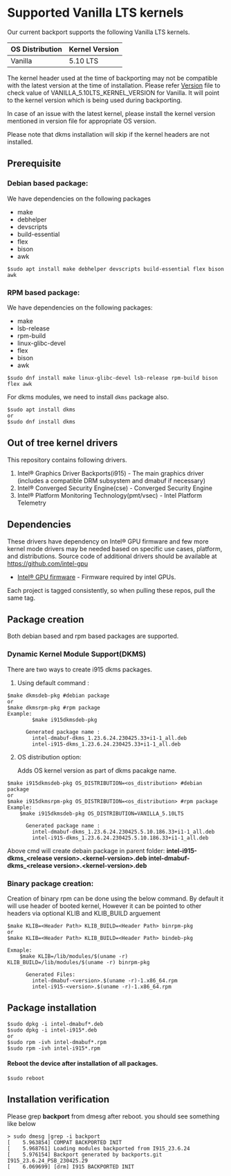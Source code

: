 
# Supported Vanilla LTS kernels
  Our current backport supports the following Vanilla LTS kernels.


| OS Distribution | Kernel Version  |
|---  |---  |
| Vanilla | 5.10 LTS |


  The kernel header used at the time of backporting may not be compatible with the latest version at the time of installation.
  Please refer [Version](https://github.com/intel-gpu/intel-gpu-i915-backports/blob/backport/main/versions) file to check value of VANILLA_5.10LTS_KERNEL_VERSION for Vanilla. It will point to the kernel version which is being used during backporting.

  In case of an issue with the latest kernel, please install the kernel version mentioned in version file for appropriate OS version.


Please note that dkms installation will skip if the kernel headers are not installed.

## Prerequisite

### Debian based package:
We have dependencies on the following packages
  - make
  - debhelper
  - devscripts
  - build-essential
  - flex
  - bison
  - awk

```
$sudo apt install make debhelper devscripts build-essential flex bison awk
```
### RPM based package:
We have dependencies on the following packages:
  - make
  - lsb-release
  - rpm-build
  - linux-glibc-devel
  - flex
  - bison
  - awk

```
$sudo dnf install make linux-glibc-devel lsb-release rpm-build bison flex awk

```
For dkms modules, we need to install `dkms` package also.
```
$sudo apt install dkms
or
$sudo dnf install dkms
```

## Out of tree kernel drivers
This repository contains following drivers.
1. Intel® Graphics Driver Backports(i915) - The main graphics driver (includes a compatible DRM subsystem and dmabuf if necessary)
2. Intel® Converged Security Engine(cse) - Converged Security Engine
3. Intel® Platform Monitoring Technology(pmt/vsec) - Intel Platform Telemetry


## Dependencies
  These drivers have dependency on Intel® GPU firmware and few more kernel mode drivers may be needed based on specific use cases, platform, and distributions. Source code of additional drivers should be available at https://github.com/intel-gpu

- [Intel® GPU firmware](https://github.com/intel-gpu/intel-gpu-firmware) - Firmware required by intel GPUs.

Each project is tagged consistently, so when pulling these repos, pull the same tag.

## Package creation
Both debian based and rpm based packages are supported.

### Dynamic Kernel Module Support(DKMS)
There are two ways to create i915 dkms packages.

1. Using default command :
```
$make dkmsdeb-pkg #debian package
or
$make dkmsrpm-pkg #rpm package
Example:
        $make i915dkmsdeb-pkg

      Generated package name :
		intel-dmabuf-dkms_1.23.6.24.230425.33+i1-1_all.deb
		intel-i915-dkms_1.23.6.24.230425.33+i1-1_all.deb                
```

2. OS distribution option:

    Adds OS kernel version as part of dkms pacakge name.

```
$make i915dkmsdeb-pkg OS_DISTRIBUTION=<os_distribution> #debian package
or
$make i915dkmsrpm-pkg OS_DISTRIBUTION=<os_distribution> #rpm package
Example:
	$make i915dkmsdeb-pkg OS_DISTRIBUTION=VANILLA_5.10LTS
      
      Generated package name : 
		intel-dmabuf-dkms_1.23.6.24.230425.5.10.186.33+i1-1_all.deb
		intel-i915-dkms_1.23.6.24.230425.5.10.186.33+i1-1_all.deb                

```
Above cmd will create debain package in parent folder:
	 **intel-i915-dkms_<**release version**>.<**kernel-version**>.deb**
	 **intel-dmabuf-dkms_<**release version**>.<**kernel-version**>.deb**

### Binary package creation:
Creation of binary rpm can be done using the below command. By default it will use header of booted kernel, However it can be pointed to other headers via optional KLIB and KLIB_BUILD arguement

```
$make KLIB=<Header Path> KLIB_BUILD=<Header Path> binrpm-pkg
or
$make KLIB=<Header Path> KLIB_BUILD=<Header Path> bindeb-pkg

Exmaple:
	$make KLIB=/lib/modules/$(uname -r) KLIB_BUILD=/lib/modules/$(uname -r) binrpm-pkg

      Generated Files:
		intel-dmabuf-<version>.$(uname -r)-1.x86_64.rpm
		intel-i915-<version>.$(uname -r)-1.x86_64.rpm
```
## Package installation
```
$sudo dpkg -i intel-dmabuf*.deb
$sudo dpkg -i intel-i915*.deb
or
$sudo rpm -ivh intel-dmabuf*.rpm
$sudo rpm -ivh intel-i915*.rpm
```
#### Reboot the device after installation of all packages.
```
$sudo reboot
```
## Installation verification

Please grep **backport**  from dmesg after reboot. you should see something like below

```
> sudo dmesg |grep -i backport
[    5.963854] COMPAT BACKPORTED INIT
[    5.968761] Loading modules backported from I915_23.6.24
[    5.976154] Backport generated by backports.git I915_23.6.24_PSB_230425.29
[    6.069699] [drm] I915 BACKPORTED INIT
```
